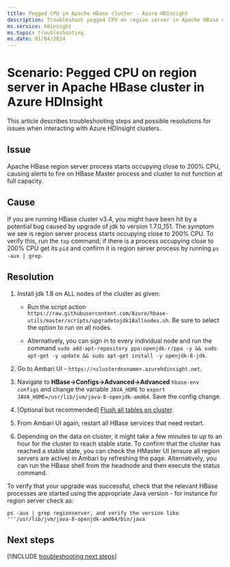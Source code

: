 ```yaml
---
title: Pegged CPU in Apache HBase cluster - Azure HDInsight
description: Troubleshoot pegged CPU on region server in Apache HBase cluster in Azure HDInsight
ms.service: hdinsight
ms.topic: troubleshooting
ms.date: 01/04/2024
---
```


# Scenario: Pegged CPU on region server in Apache HBase cluster in Azure HDInsight

This article describes troubleshooting steps and possible resolutions for issues when interacting with Azure HDInsight clusters.

## Issue

Apache HBase region server process starts occupying close to 200% CPU, causing alerts to fire on HBase Master process and cluster to not function at full capacity.

## Cause

If you are running HBase cluster v3.4, you might have been hit by a potential bug caused by upgrade of jdk to version 1.7.0_151. The symptom we see is region server process starts occupying close to 200% CPU. To verify this, run the `top` command; if there is a process occupying close to 200% CPU get its `pid` and confirm it is region server process by running `ps -aux | grep`.

## Resolution

1. Install jdk 1.8 on ALL nodes of the cluster as given:

    * Run the script action `https://raw.githubusercontent.com/Azure/hbase-utils/master/scripts/upgradetojdk18allnodes.sh`. Be sure to select the option to run on all nodes.

    * Alternatively, you can sign in to every individual node and run the command `sudo add-apt-repository ppa:openjdk-r/ppa -y && sudo apt-get -y update && sudo apt-get install -y openjdk-8-jdk`.

1. Go to Ambari UI - `https://<clusterdnsname>.azurehdinsight.net`.

1. Navigate  to **HBase->Configs->Advanced->Advanced** `hbase-env configs` and change the variable `JAVA_HOME` to `export JAVA_HOME=/usr/lib/jvm/java-8-openjdk-amd64`. Save the config change.

1. [Optional but recommended] [Flush all tables on cluster](/archive/blogs/azuredatalake/hdinsight-hbase-how-to-improve-hbase-cluster-restart-time-by-flushing-tables).

1. From Ambari UI again, restart all HBase services that need restart.

1. Depending on the data on cluster, it might take a few minutes to up to an hour for the cluster to reach stable state. To confirm that the cluster has reached a stable state, you can check the HMaster UI (ensure all region servers are active) in Ambari by refreshing the page. Alternatively, you can run the HBase shell from the headnode and then execute the status command.

To verify that your upgrade was successful, check that the relevant HBase processes are started using the appropriate Java version - for instance for region server check as:

```
ps -aux | grep regionserver, and verify the version like '''/usr/lib/jvm/java-8-openjdk-amd64/bin/java
```

## Next steps

[!INCLUDE [troubleshooting next steps](../includes/hdinsight-troubleshooting-next-steps.md)]
